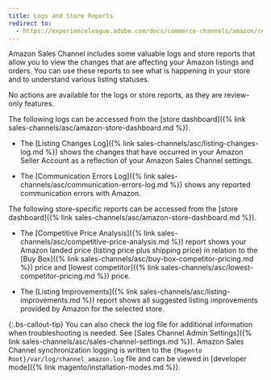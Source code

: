 ```yaml
---
title: Logs and Store Reports
redirect to:
  - https://experienceleague.adobe.com/docs/commerce-channels/amazon/reports-logs/amazon-logs-reports.html
---
```


Amazon Sales Channel includes some valuable logs and store reports that allow you to view the changes that are affecting your Amazon listings and orders. You can use these reports to see what is happening in your store and to understand various listing statuses.

No actions are available for the logs or store reports, as they are review-only features.

The following logs can be accessed from the [store dashboard]({% link sales-channels/asc/amazon-store-dashboard.md %}).

- The [Listing Changes Log]({% link sales-channels/asc/listing-changes-log.md %}) shows the changes that have occurred in your Amazon Seller Account as a reflection of your Amazon Sales Channel settings.

- The [Communication Errors Log]({% link sales-channels/asc/communication-errors-log.md %}) shows any reported communication errors with Amazon.

The following store-specific reports can be accessed from the [store dashboard]({% link sales-channels/asc/amazon-store-dashboard.md %}).

- The [Competitive Price Analysis]({% link sales-channels/asc/competitive-price-analysis.md %}) report shows your Amazon landed price (listing price plus shipping price) in relation to the [Buy Box]({% link sales-channels/asc/buy-box-competitor-pricing.md %}) price and [lowest competitor]({% link sales-channels/asc/lowest-competitor-pricing.md %}) price.

- The [Listing Improvements]({% link sales-channels/asc/listing-improvements.md %}) report shows all suggested listing improvements provided by Amazon for the selected store.

{:.bs-callout-tip}
You can also check the log file for additional information when troubleshooting is needed. See [Sales Channel Admin Settings]({% link sales-channels/asc/sales-channel-settings.md %}). Amazon Sales Channel synchronization logging is written to the `{Magento Root}/var/log/channel_amazon.log` file and can be viewed in [developer mode]({% link magento/installation-modes.md %}).
